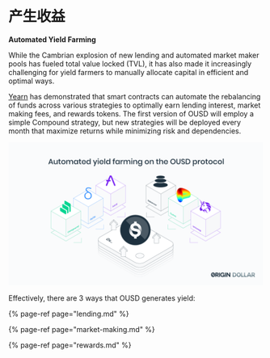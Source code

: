 # 产生收益

**Automated Yield Farming**

While the Cambrian explosion of new lending and automated market maker pools has fueled total value locked \(TVL\), it has also made it increasingly challenging for yield farmers to manually allocate capital in efficient and optimal ways.

[Yearn](https://yearn.finance/) has demonstrated that smart contracts can automate the rebalancing of funds across various strategies to optimally earn lending interest, market making fees, and rewards tokens. The first version of OUSD will employ a simple Compound strategy, but new strategies will be deployed every month that maximize returns while minimizing risk and dependencies.

![](../../.gitbook/assets/ousd_docs_graphics_1.png)

Effectively, there are 3 ways that OUSD generates yield:

{% page-ref page="lending.md" %}

{% page-ref page="market-making.md" %}

{% page-ref page="rewards.md" %}

